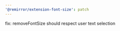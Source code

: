 ```yaml
---
'@remirror/extension-font-size': patch
---
```


fix: removeFontSize should respect user text selection

